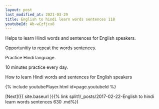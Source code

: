 ```yaml
---
layout: post
last_modified_at: 2021-03-29
title: English to hindi learn words sentences 118 
youtubeId: Ab-wCzfjcx8
---
```

 
 
Helps to learn Hindi words and sentences for English speakers.

Opportunitiy to repeat the words sentences. 

Practice Hindi language. 
 
10 minutes practice every day. 
 
How to learn Hindi words and sentences for English speakers 
 
{% include youtubePlayer.html id=page.youtubeId %}
 
 
[Next]({{ site.baseurl }}{% link  split1/_posts/2017-02-22-English to hindi learn words sentences 630 .md%})
 
